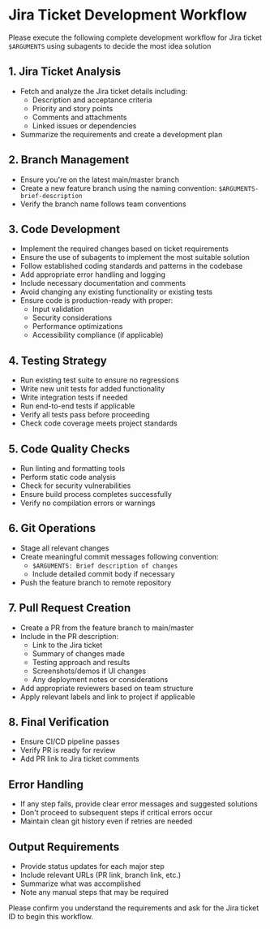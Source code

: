 # Jira Ticket Development Workflow

Please execute the following complete development workflow for Jira ticket `$ARGUMENTS` using subagents to decide the most idea solution

## 1. Jira Ticket Analysis
- Fetch and analyze the Jira ticket details including:
  - Description and acceptance criteria
  - Priority and story points
  - Comments and attachments
  - Linked issues or dependencies
- Summarize the requirements and create a development plan

## 2. Branch Management
- Ensure you're on the latest main/master branch
- Create a new feature branch using the naming convention: `$ARGUMENTS-brief-description`
- Verify the branch name follows team conventions

## 3. Code Development
- Implement the required changes based on ticket requirements
- Ensure the use of subagents to implement the most suitable solution
- Follow established coding standards and patterns in the codebase
- Add appropriate error handling and logging
- Include necessary documentation and comments
- Avoid changing any existing functionality or existing tests
- Ensure code is production-ready with proper:
  - Input validation
  - Security considerations
  - Performance optimizations
  - Accessibility compliance (if applicable)

## 4. Testing Strategy
- Run existing test suite to ensure no regressions
- Write new unit tests for added functionality
- Write integration tests if needed
- Run end-to-end tests if applicable
- Verify all tests pass before proceeding
- Check code coverage meets project standards

## 5. Code Quality Checks
- Run linting and formatting tools
- Perform static code analysis
- Check for security vulnerabilities
- Ensure build process completes successfully
- Verify no compilation errors or warnings

## 6. Git Operations
- Stage all relevant changes
- Create meaningful commit messages following convention:
  - `$ARGUMENTS: Brief description of changes`
  - Include detailed commit body if necessary
- Push the feature branch to remote repository

## 7. Pull Request Creation
- Create a PR from the feature branch to main/master
- Include in the PR description:
  - Link to the Jira ticket
  - Summary of changes made
  - Testing approach and results
  - Screenshots/demos if UI changes
  - Any deployment notes or considerations
- Add appropriate reviewers based on team structure
- Apply relevant labels and link to project if applicable

## 8. Final Verification
- Ensure CI/CD pipeline passes
- Verify PR is ready for review
- Add PR link to Jira ticket comments

## Error Handling
- If any step fails, provide clear error messages and suggested solutions
- Don't proceed to subsequent steps if critical errors occur
- Maintain clean git history even if retries are needed

## Output Requirements
- Provide status updates for each major step
- Include relevant URLs (PR link, branch link, etc.)
- Summarize what was accomplished
- Note any manual steps that may be required

Please confirm you understand the requirements and ask for the Jira ticket ID to begin this workflow.
